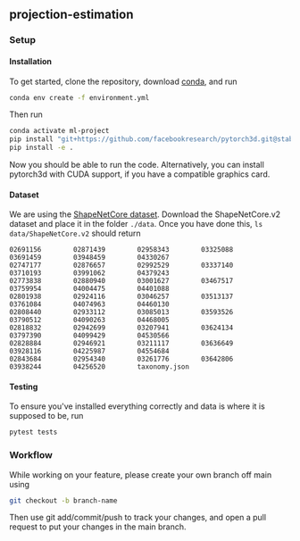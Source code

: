## projection-estimation

### Setup

#### Installation

To get started, clone the repository, download [conda](https://docs.conda.io/en/latest/), and run
```bash
conda env create -f environment.yml
```

Then run
```bash
conda activate ml-project
pip install "git+https://github.com/facebookresearch/pytorch3d.git@stable"
pip install -e .
```

Now you should be able to run the code. Alternatively, you can install pytorch3d with CUDA support, if you have a compatible graphics card.

#### Dataset

We are using the [ShapeNetCore dataset](https://shapenet.org). Download the ShapeNetCore.v2 dataset and place it in the folder `./data`. Once you have done this, `ls data/ShapeNetCore.v2` should return
```
02691156        02871439        02958343        03325088        03691459        03948459        04330267
02747177        02876657        02992529        03337140        03710193        03991062        04379243
02773838        02880940        03001627        03467517        03759954        04004475        04401088
02801938        02924116        03046257        03513137        03761084        04074963        04460130
02808440        02933112        03085013        03593526        03790512        04090263        04468005
02818832        02942699        03207941        03624134        03797390        04099429        04530566
02828884        02946921        03211117        03636649        03928116        04225987        04554684
02843684        02954340        03261776        03642806        03938244        04256520        taxonomy.json
```

#### Testing

To ensure you've installed everything correctly and data is where it is supposed to be, run
```bash
pytest tests
```

### Workflow

While working on your feature, please create your own branch off main using 
```bash
git checkout -b branch-name
```

Then use git add/commit/push to track your changes, and open a pull request to put your changes in the main branch.

